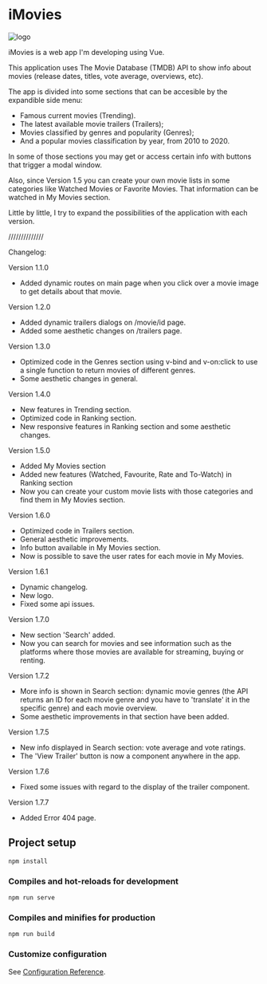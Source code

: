 # iMovies

![logo](https://user-images.githubusercontent.com/57297760/104850259-56674000-58ee-11eb-9add-8f684be8bbbd.jpg)

iMovies is a web app I'm developing using Vue. 

This application uses The Movie Database (TMDB) API to show info about movies (release dates, titles, vote average, overviews, etc).

The app is divided into some sections that can be accesible by the expandible side menu:

* Famous current movies (Trending).
* The latest available movie trailers (Trailers);
* Movies classified by genres and popularity (Genres);
* And a popular movies classification by year, from 2010 to 2020.

In some of those sections you may get or access certain info with buttons that trigger a modal window.

Also, since Version 1.5 you can create your own movie lists in some categories like Watched Movies or Favorite Movies. That information can be watched in My Movies section.

Little by little, I try to expand the possibilities of the application with each version.

//////////////

Changelog:

Version 1.1.0
* Added dynamic routes on main page when you click over a movie image to get details about that movie.


Version 1.2.0
* Added dynamic trailers dialogs on /movie/id page.
* Added some aesthetic changes on /trailers page.

Version 1.3.0

* Optimized code in the Genres section using v-bind and v-on:click to use a single function to return movies of different genres.
* Some aesthetic changes in general.

Version 1.4.0

* New features in Trending section.
* Optimized code in Ranking section.
* New responsive features in Ranking section and some aesthetic changes.

Version 1.5.0

* Added My Movies section
* Added new features (Watched, Favourite, Rate and To-Watch) in Ranking section
* Now you can create your custom movie lists with those categories and find them in My Movies section. 

Version 1.6.0

* Optimized code in Trailers section.
* General aesthetic improvements.
* Info button available in My Movies section.
* Now is possible to save the user rates for each movie in My Movies.

Version 1.6.1

* Dynamic changelog.
* New logo.
* Fixed some api issues.

Version 1.7.0

* New section 'Search' added.
* Now you can search for movies and see information such as the platforms where those movies are available for streaming, buying or renting.

Version 1.7.2

* More info is shown in Search section: dynamic movie genres (the API returns an ID for each movie genre and you have to 'translate' it in the specific genre) and each movie overview.
* Some aesthetic improvements in that section have been added.

Version 1.7.5

* New info displayed in Search section: vote average and vote ratings.
* The 'View Trailer' button is now a component anywhere in the app.

Version 1.7.6

* Fixed some issues with regard to the display of the trailer component.

Version 1.7.7

* Added Error 404 page.

## Project setup
```
npm install
```

### Compiles and hot-reloads for development
```
npm run serve
```

### Compiles and minifies for production
```
npm run build
```

### Customize configuration
See [Configuration Reference](https://cli.vuejs.org/config/).
